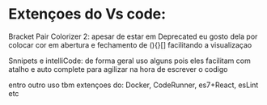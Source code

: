 # Extençoes do Vs code:

Bracket Pair Colorizer 2: apesar de estar em Deprecated eu gosto dela por colocar cor em abertura e fechamento de (){}[]
facilitando a visualizaçao

Snnipets e intelliCode: de forma geral uso alguns pois eles facilitam com atalho e auto complete para agilizar na hora de escrever o codigo

entro outro uso tbm extençoes do: Docker, CodeRunner, es7+React, esLint etc